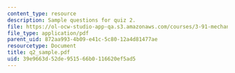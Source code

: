 ```yaml
---
content_type: resource
description: Sample questions for quiz 2.
file: https://ol-ocw-studio-app-qa.s3.amazonaws.com/courses/3-91-mechanical-behavior-of-plastics-spring-2007/39e9663d52de951566b0116620ef5ad5_q2_sample.pdf
file_type: application/pdf
parent_uid: 872aa993-4b09-e41c-5c80-12a4d81477ae
resourcetype: Document
title: q2_sample.pdf
uid: 39e9663d-52de-9515-66b0-116620ef5ad5
---
```

